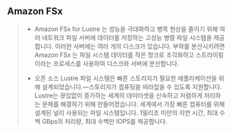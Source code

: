 Amazon FSx
----
> + Amazon FSx for Lustre 는 성능을 극대화하고 병목 현상을 줄이기 위해 여러 네트워크 파일 서버에 데이터를 저장하는 고성능 병렬 파일 시스템을 제공합니다. 이러한 서버에는 여러 개의 디스크가 있습니다. 부하를 분산시키려면 Amazon FSx 는 파일 시스템 데이터를 작은 청크로 조각화하고 스트라이핑이라는 프로세스를 사용하여 디스크와 서버에 분산합니다.
>
> + 오픈 소스 Lustre 파일 시스템은 빠른 스토리지가 필요한 애플리케이션을 위해 설계되었습니다.—스토리지가 컴퓨팅을 따라잡을 수 있도록 지원합니다. Lustre는 끊임없이 증가하는 세계의 데이터셋을 신속하고 저렴하게 처리하는 문제를 해결하기 위해 만들어졌습니다. 세계에서 가장 빠른 컴퓨터를 위해 설계된 널리 사용되는 파일 시스템입니다. 1밀리초 미만의 지연 시간, 최대 수백 GBps의 처리량, 최대 수백만 IOPS를 제공합니다.
